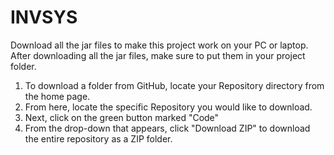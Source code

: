 # INVSYS

Download all the jar files to make this project work on your PC or laptop.
After downloading all the jar files, make sure to put them in your project folder.

1. To download a folder from GitHub, locate your Repository directory from the home page.
2. From here, locate the specific Repository you would like to download.
3. Next, click on the green button marked "Code"
4. From the drop-down that appears, click "Download ZIP" to download the entire repository as a ZIP folder.

